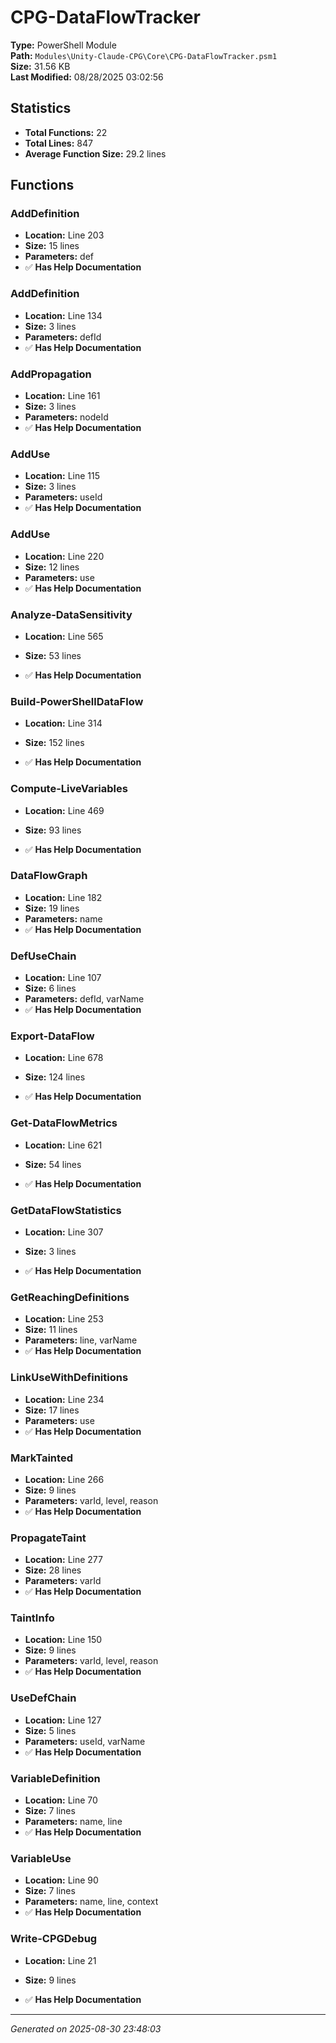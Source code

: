 # CPG-DataFlowTracker

**Type:** PowerShell Module  
**Path:** `Modules\Unity-Claude-CPG\Core\CPG-DataFlowTracker.psm1`  
**Size:** 31.56 KB  
**Last Modified:** 08/28/2025 03:02:56  

## Statistics

- **Total Functions:** 22
- **Total Lines:** 847
- **Average Function Size:** 29.2 lines

## Functions


### AddDefinition

- **Location:** Line 203
- **Size:** 15 lines
- **Parameters:** def
- ✅ **Has Help Documentation** 
### AddDefinition

- **Location:** Line 134
- **Size:** 3 lines
- **Parameters:** defId
- ✅ **Has Help Documentation** 
### AddPropagation

- **Location:** Line 161
- **Size:** 3 lines
- **Parameters:** nodeId
- ✅ **Has Help Documentation** 
### AddUse

- **Location:** Line 115
- **Size:** 3 lines
- **Parameters:** useId
- ✅ **Has Help Documentation** 
### AddUse

- **Location:** Line 220
- **Size:** 12 lines
- **Parameters:** use
- ✅ **Has Help Documentation** 
### Analyze-DataSensitivity

- **Location:** Line 565
- **Size:** 53 lines

- ✅ **Has Help Documentation** 
### Build-PowerShellDataFlow

- **Location:** Line 314
- **Size:** 152 lines

- ✅ **Has Help Documentation** 
### Compute-LiveVariables

- **Location:** Line 469
- **Size:** 93 lines

- ✅ **Has Help Documentation** 
### DataFlowGraph

- **Location:** Line 182
- **Size:** 19 lines
- **Parameters:** name
- ✅ **Has Help Documentation** 
### DefUseChain

- **Location:** Line 107
- **Size:** 6 lines
- **Parameters:** defId, varName
- ✅ **Has Help Documentation** 
### Export-DataFlow

- **Location:** Line 678
- **Size:** 124 lines

- ✅ **Has Help Documentation** 
### Get-DataFlowMetrics

- **Location:** Line 621
- **Size:** 54 lines

- ✅ **Has Help Documentation** 
### GetDataFlowStatistics

- **Location:** Line 307
- **Size:** 3 lines

- ✅ **Has Help Documentation** 
### GetReachingDefinitions

- **Location:** Line 253
- **Size:** 11 lines
- **Parameters:** line, varName
- ✅ **Has Help Documentation** 
### LinkUseWithDefinitions

- **Location:** Line 234
- **Size:** 17 lines
- **Parameters:** use
- ✅ **Has Help Documentation** 
### MarkTainted

- **Location:** Line 266
- **Size:** 9 lines
- **Parameters:** varId, level, reason
- ✅ **Has Help Documentation** 
### PropagateTaint

- **Location:** Line 277
- **Size:** 28 lines
- **Parameters:** varId
- ✅ **Has Help Documentation** 
### TaintInfo

- **Location:** Line 150
- **Size:** 9 lines
- **Parameters:** varId, level, reason
- ✅ **Has Help Documentation** 
### UseDefChain

- **Location:** Line 127
- **Size:** 5 lines
- **Parameters:** useId, varName
- ✅ **Has Help Documentation** 
### VariableDefinition

- **Location:** Line 70
- **Size:** 7 lines
- **Parameters:** name, line
- ✅ **Has Help Documentation** 
### VariableUse

- **Location:** Line 90
- **Size:** 7 lines
- **Parameters:** name, line, context
- ✅ **Has Help Documentation** 
### Write-CPGDebug

- **Location:** Line 21
- **Size:** 9 lines

- ✅ **Has Help Documentation**

---
*Generated on 2025-08-30 23:48:03*
